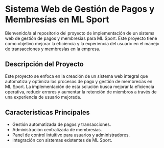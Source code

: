 # Sistema Web de Gestión de Pagos y Membresías en ML Sport

Bienvenido/a al repositorio del proyecto de implementación de un sistema web de gestión de pagos y membresías para ML Sport. Este proyecto tiene como objetivo mejorar la eficiencia y la experiencia del usuario en el manejo de transacciones y membresías en la empresa.

## Descripción del Proyecto

Este proyecto se enfoca en la creación de un sistema web integral que automatiza y optimiza los procesos de pago y gestión de membresías en ML Sport. La implementación de esta solución busca mejorar la eficiencia operativa, reducir errores y aumentar la retención de miembros a través de una experiencia de usuario mejorada.

## Características Principales

- Gestión automatizada de pagos y transacciones.
- Administración centralizada de membresías.
- Panel de control intuitivo para usuarios y administradores.
- Integración con sistemas existentes de ML Sport.
